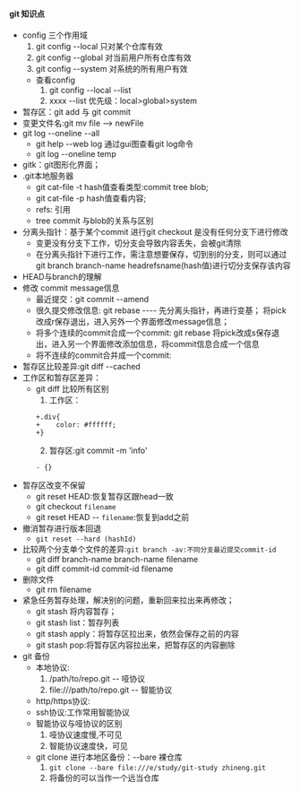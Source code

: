 #### git 知识点
+ config 三个作用域
    1. git config --local 只对某个仓库有效
    2. git config --global 对当前用户所有仓库有效
    3. git config --system 对系统的所有用户有效
  - 查看config
    1. git config --local --list
    2. xxxx --list
    优先级：local>global>system
+ 暂存区：git add 与 git commit
+ 变更文件名:git mv file --> newFile
+ git log --oneline --all
  - git help --web log 通过gui图查看git log命令
  - git log --oneline temp
+ gitk：git图形化界面；
+ .git本地服务器
  - git cat-file -t hash值查看类型:commit tree blob;
  - git cat-file -p hash值查看内容;
  - refs: 引用
  - tree commit 与blob的关系与区别
+ 分离头指针：基于某个commit 进行git checkout 是没有任何分支下进行修改
  - 变更没有分支下工作，切分支会导致内容丢失，会被git清除
  - 在分离头指针下进行工作，需注意想要保存，切到别的分支，则可以通过git branch branch-name headrefsname(hash值)进行切分支保存该内容
+ HEAD与branch的理解
+ 修改 commit message信息
  - 最近提交：git commit --amend
  - 很久提交修改信息: git rebase ---- 先分离头指针，再进行变基； 将pick改成r保存退出，进入另外一个界面修改message信息； 
  - 将多个连续的commit合成一个commit: git rebase  将pick改成s保存退出，进入另一个界面修改添加信息，将commit信息合成一个信息
  - 将不连续的commit合并成一个commit:
+ 暂存区比较差异:git diff --cached
+ 工作区和暂存区差异：
  - git diff 比较所有区别
    1. 工作区：
    ```
    +.div{
    +    color: #ffffff;
    +}

    ```
    2. 暂存区:git commit -m 'info'
    ```
    - {}
    ```
+ 暂存区改变不保留
  - git reset HEAD:恢复暂存区跟head一致
  - git checkout `filename`
  - git reset HEAD -- `filename`:恢复到add之前
+ 撤消暂存进行版本回退
  - `git reset --hard (hashId)`
+ 比较两个分支单个文件的差异:`git branch -av:不同分支最近提交commit-id`
  - git diff branch-name branch-name filename
  - git diff commit-id commit-id filename
+ 删除文件
  - git rm filename
+ 紧急任务暂存处理，解决别的问题，重新回来拉出来再修改；
  - git stash 将内容暂存；
  - git stash list：暂存列表
  - git stash apply：将暂存区拉出来，依然会保存之前的内容
  - git stash pop:将暂存区内容拉出来，把暂存区的内容删除
+ git 备份
  - 本地协议:
    1. /path/to/repo.git -- 哑协议
    2. file:///path/to/repo.git -- 智能协议
  - http/https协议:
  - ssh协议:工作常用智能协议
  - 智能协议与哑协议的区别
    1. 哑协议速度慢,不可见
    2. 智能协议速度快，可见
  - git clone 进行本地区备份：--bare 裸仓库
    1. `git clone --bare file:///e/study/git-study zhineng.git`
    2. 将备份的可以当作一个远当仓库